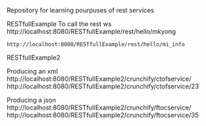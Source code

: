 Repository for learning pourpuses of rest services

RESTfullExample
To call the rest ws
	http://localhost:8080/RESTfullExample/rest/hello/mkyong

	http://localhost:8080/RESTfullExample/rest/hello/mi_info
	
	
RESTfullExample2

Producing an xml
	http://localhost:8080/RESTfullExample2/crunchify/ctofservice/
	http://localhost:8080/RESTfullExample2/crunchify/ctofservice/23
	
Producing a json
	http://localhost:8080/RESTfullExample2/crunchify/ftocservice/
	http://localhost:8080/RESTfullExample2/crunchify/ftocservice/35